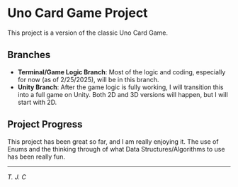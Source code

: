 # Uno Card Game Project

This project is a version of the classic Uno Card Game.

## Branches

- **Terminal/Game Logic Branch**: Most of the logic and coding, especially for now (as of 2/25/2025), will be in this branch.
- **Unity Branch**: After the game logic is fully working, I will transition this into a full game on Unity. Both 2D and 3D versions will happen, but I will start with 2D.

## Project Progress

This project has been great so far, and I am really enjoying it. The use of Enums and the thinking through of what Data Structures/Algorithms to use has been really fun.

---

_T. J. C_
